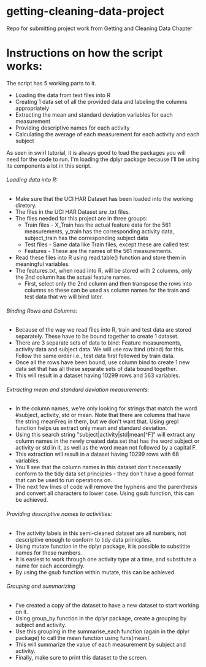 # getting-cleaning-data-project
Repo for submitting project work from Getting and Cleaning Data Chapter


# Instructions on how the script works: 
The script has 5 working parts to it. 
* Loading the data from text files into R
* Creating 1 data set of all the provided data and labeling the columns appropriately
* Extracting the mean and standard deviation variables for each measurement
* Providing descriptive names for each activity
* Calculating the average of each measurement for each activity and each subject

As seen in swirl tutorial, it is always good to load the packages you will need for the code to run. I'm loading the dplyr package because I'll be using its components a lot in this script. 

###### Loading data into R: 
* Make sure that the UCI HAR Dataset has been loaded into the working diretory. 
* The files in the UCI HAR Dataset are .txt files. 
* The files needed for this project are in three groups: 
  * Train files - X_Train has the actual feature data for the 561 measurements, y_train has the corresponding activity data,   subject_train has the corresponding subject data
  * Test files - Same data like Train files, except these are called test
  * Features - These are the names of the 561 measurements. 
* Read these files into R using read.table() function and store them in meaningful variables. 
* The features.txt, when read into R, will be stored with 2 columns, only the 2nd column has the actual feature names. 
  * First, select only the 2nd column and then transpose the rows into columns so these can be used as column names for the train and test data that we will bind later. 
  
###### Binding Rows and Columns: 
* Because of the way we read files into R, train and test data are stored separately. These have to be bound together to create 1 dataset. 
* There are 3 separate sets of data to bind: Feature measurements, activity data and subject data. We will use row bind (rbind) for this. Follow the same order i.e., test data first followed by train data. 
* Once all the rows have been bound, use column bind to create 1 new data set that has all these separate sets of data bound together.
* This will result in a dataset having 10299 rows and 563 variables. 

###### Extracting mean and standard deviation measurements: 
* In the column names, we're only looking for strings that match the word #subject, activity, std or mean. Note that there are columns that have the string meanFreq in them, but we don't want that. Using grepl function helps us extract only mean and standard deviation. 
* Using this search string "subject|activity|std|mean[^F]" will extract any column names in the newly created data set that has the word subject or activity or std in it, as well as the word mean not followed by a capital F. 
* This extraction will result in a dataset having 10299 rows with 68 variables. 
* You'll see that the column names in this dataset don't necessarily conform to the tidy data set principles - they don't have a good format that can be used to run operations on. 
* The next few lines of code will remove the hyphens and the parenthesis and convert all characters to lower case. Using gsub function, this can be achieved. 

###### Providing descriptive names to activiities: 
* The activity labels in this semi-cleaned dataset are all numbers, not descriptive enough to conform to tidy data prinicples. 
* Using mutate function in the dplyr package, it is possible to substitite names for these numbers. 
* It is easiest to work through one activity type at a time, and substitute a name for each accordingly. 
* By using the gsub function within mutate, this can be achieved. 

###### Grouping and summarizing
* I've created a copy of the dataset to have a new dataset to start working on it. 
* Using group_by function in the dplyr package, create a grouping by subject and activity. 
* Use this grouping in the summarise_each function (again in the dplyr package) to call the mean function using funs(mean). 
* This will summarize the value of each measurement by subject and activity. 
* Finally, make sure to print this dataset to the screen. 

